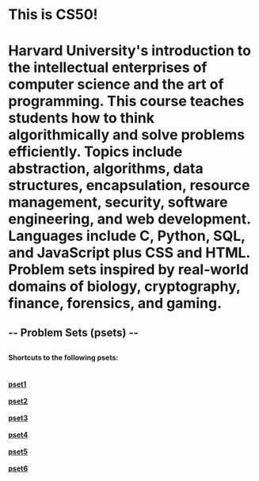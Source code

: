 <h1> This is CS50! <h1/>

<body> Harvard University's introduction to the intellectual enterprises of computer science and the art of programming. 
 This course teaches students how to think algorithmically and solve problems efficiently. Topics include abstraction, 
 algorithms, data structures, encapsulation, resource management, security, software engineering, and web development. 
 Languages include C, Python, SQL, and JavaScript plus CSS and HTML. Problem sets inspired by real-world domains of 
 biology, cryptography, finance, forensics, and gaming. <body/>

<h2> -- Problem Sets (psets) -- <h2/>

<h4> Shortcuts to the following psets: <h4/>

<br> [pset1](https://github.com/ahlamjaved/CS50/tree/master/pset1)<br/>
<br> [pset2](https://github.com/ahlamjaved/CS50/tree/master/pset2)<br/>
<br> [pset3](https://github.com/ahlamjaved/CS50/tree/master/pset3)<br/>
<br> [pset4](https://github.com/ahlamjaved/CS50/tree/master/pset4)<br/>
<br> [pset5](https://github.com/ahlamjaved/CS50/tree/master/pset5)<br/>
<br> [pset6](https://github.com/ahlamjaved/CS50/tree/master/pset6)<br/>